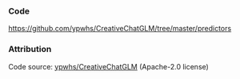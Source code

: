 ### Code
https://github.com/ypwhs/CreativeChatGLM/tree/master/predictors

### Attribution
Code source: [ypwhs/CreativeChatGLM](https://github.com/ypwhs/CreativeChatGLM) (Apache-2.0 license)
